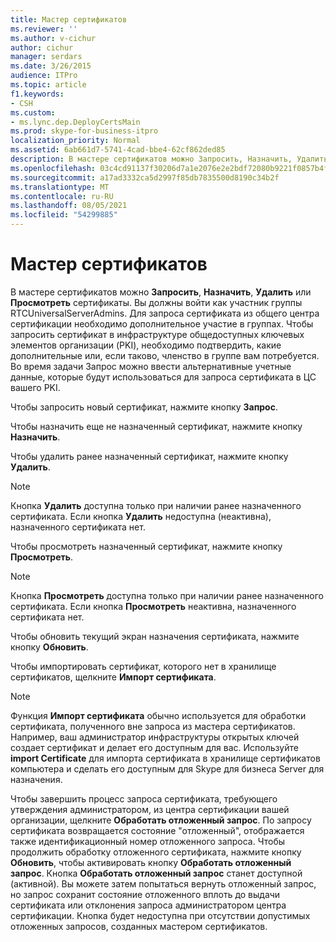 ```yaml
---
title: Мастер сертификатов
ms.reviewer: ''
ms.author: v-cichur
author: cichur
manager: serdars
ms.date: 3/26/2015
audience: ITPro
ms.topic: article
f1.keywords:
- CSH
ms.custom:
- ms.lync.dep.DeployCertsMain
ms.prod: skype-for-business-itpro
localization_priority: Normal
ms.assetid: 6ab661d7-5741-4cad-bbe4-62cf862ded85
description: В мастере сертификатов можно Запросить, Назначить, Удалить или Просмотреть сертификаты. Вы должны войти как участник группы RTCUniversalServerAdmins. Для запроса сертификата из общего центра сертификации необходимо дополнительное участие в группах. Чтобы запросить сертификат в инфраструктуре общедоступных ключевых элементов организации (PKI), необходимо подтвердить, какие дополнительные или, если таково, членство в группе вам потребуется. Во время задачи Запрос можно ввести альтернативные учетные данные, которые будут использоваться для запроса сертификата в ЦС вашего PKI.
ms.openlocfilehash: 03c4cd91137f30206d7a1e2076e2e2bdf72080b9221f0857b4f2e08b5df603b8
ms.sourcegitcommit: a17ad3332ca5d2997f85db7835500d8190c34b2f
ms.translationtype: MT
ms.contentlocale: ru-RU
ms.lasthandoff: 08/05/2021
ms.locfileid: "54299885"
---
```

# <a name="certificate-wizard"></a>Мастер сертификатов
 
В мастере сертификатов можно **Запросить**, **Назначить**, **Удалить** или **Просмотреть** сертификаты. Вы должны войти как участник группы RTCUniversalServerAdmins. Для запроса сертификата из общего центра сертификации необходимо дополнительное участие в группах. Чтобы запросить сертификат в инфраструктуре общедоступных ключевых элементов организации (PKI), необходимо подтвердить, какие дополнительные или, если таково, членство в группе вам потребуется. Во время задачи Запрос можно ввести альтернативные учетные данные, которые будут использоваться для запроса сертификата в ЦС вашего PKI.
  
Чтобы запросить новый сертификат, нажмите кнопку **Запрос**.
  
Чтобы назначить еще не назначенный сертификат, нажмите кнопку **Назначить**.
  
Чтобы удалить ранее назначенный сертификат, нажмите кнопку **Удалить**.
  
> [!NOTE]
> Кнопка **Удалить** доступна только при наличии ранее назначенного сертификата. Если кнопка **Удалить** недоступна (неактивна), назначенного сертификата нет.
  
Чтобы просмотреть назначенный сертификат, нажмите кнопку **Просмотреть**.
  
> [!NOTE]
> Кнопка **Просмотреть** доступна только при наличии ранее назначенного сертификата. Если кнопка **Просмотреть** неактивна, назначенного сертификата нет.
  
Чтобы обновить текущий экран назначения сертификата, нажмите кнопку **Обновить**.
  
Чтобы импортировать сертификат, которого нет в хранилище сертификатов, щелкните **Импорт сертификата**.
  
> [!NOTE]
> Функция **Импорт сертификата** обычно используется для обработки сертификата, полученного вне запроса из мастера сертификатов. Например, ваш администратор инфраструктуры открытых ключей создает сертификат и делает его доступным для вас. Используйте **import Certificate** для импорта сертификата в хранилище сертификатов компьютера и сделать его доступным для Skype для бизнеса Server для назначения.
  
Чтобы завершить процесс запроса сертификата, требующего утверждения администратором, из центра сертификации вашей организации, щелкните **Обработать отложенный запрос**. По запросу сертификата возвращается состояние "отложенный", отображается также идентификационный номер отложенного запроса. Чтобы продолжить обработку отложенного сертификата, нажмите кнопку **Обновить**, чтобы активировать кнопку **Обработать отложенный запрос**. Кнопка **Обработать отложенный запрос** станет доступной (активной). Вы можете затем попытаться вернуть отложенный запрос, но запрос сохранит состояние отложенного вплоть до выдачи сертификата или отклонения запроса администратором центра сертификации. Кнопка будет недоступна при отсутствии допустимых отложенных запросов, созданных мастером сертификатов.
  


